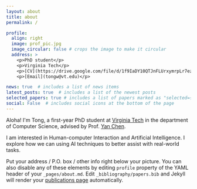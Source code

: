 ```yaml
---
layout: about
title: about
permalink: /

profile:
  align: right
  image: prof_pic.jpg
  image_circular: false # crops the image to make it circular
  address: >
    <p>PhD student</p>
    <p>Virginia Tech</p>
    <p>[CV](https://drive.google.com/file/d/1f9IaDY10QTJnFLUrxymrpLr7ezrTnYGe/view?usp=sharing)</p>
    <p>[Email](tongw@vt.edu)</p>

news: true  # includes a list of news items
latest_posts: true  # includes a list of the newest posts
selected_papers: true # includes a list of papers marked as "selected={true}"
social: False  # includes social icons at the bottom of the page
---
```


Aloha! I'm Tong, a first-year PhD student at [Virginia Tech](https://www.vt.edu/) in the department of Computer Science, advised by Prof. [Yan Chen](https://chensivan.github.io/).

I am interested in Human-computer Interaction and Artificial Intelligence. I explore how we can using AI techniques to better assist with real-world tasks.

Put your address / P.O. box / other info right below your picture. You can also disable any of these elements by editing `profile` property of the YAML header of your `_pages/about.md`. Edit `_bibliography/papers.bib` and Jekyll will render your [publications page](/al-folio/publications/) automatically.

